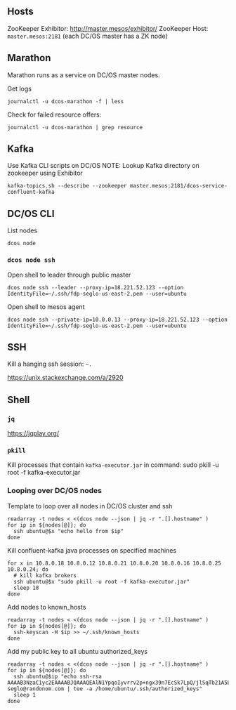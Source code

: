 ## Hosts

ZooKeeper Exhibitor: http://master.mesos/exhibitor/
ZooKeeper Host: `master.mesos:2181` (each DC/OS master has a ZK node)

## Marathon

Marathon runs as a service on DC/OS master nodes.

Get logs

`journalctl -u dcos-marathon -f | less`

Check for failed resource offers:

`journalctl -u dcos-marathon | grep resource`

## Kafka

Use Kafka CLI scripts on DC/OS
NOTE: Lookup Kafka directory on zookeeper using Exhibitor

`kafka-topics.sh --describe --zookeeper master.mesos:2181/dcos-service-confluent-kafka`

## DC/OS CLI

List nodes

`dcos node`

### `dcos node ssh`

Open shell to leader through public master

`dcos node ssh --leader --proxy-ip=18.221.52.123 --option IdentityFile=~/.ssh/fdp-seglo-us-east-2.pem --user=ubuntu`

Open shell to mesos agent

`dcos node ssh --private-ip=10.0.0.13 --proxy-ip=18.221.52.123 --option IdentityFile=~/.ssh/fdp-seglo-us-east-2.pem --user=ubuntu`

## SSH

Kill a hanging ssh session: `~.`

https://unix.stackexchange.com/a/2920

## Shell

### `jq`

https://jqplay.org/

### `pkill`

Kill processes that contain `kafka-executor.jar` in command: sudo pkill -u root -f kafka-executor.jar

### Looping over DC/OS nodes

Template to loop over all nodes in DC/OS cluster and ssh

```
readarray -t nodes < <(dcos node --json | jq -r ".[].hostname" )
for ip in ${nodes[@]}; do
  ssh ubuntu@$x "echo hello from $ip"
done
```

Kill confluent-kafka java processes on specified machines

```
for x in 10.8.0.18 10.8.0.12 10.8.0.21 10.8.0.20 10.8.0.16 10.8.0.25 10.8.0.24; do
  # kill kafka brokers
  ssh ubuntu@$x "sudo pkill -u root -f kafka-executor.jar"
  sleep 10
done
```
Add nodes to known_hosts
```
readarray -t nodes < <(dcos node --json | jq -r ".[].hostname" )
for ip in ${nodes[@]}; do
  ssh-keyscan -H $ip >> ~/.ssh/known_hosts
done
```

Add my public key to all ubuntu authorized_keys

```
readarray -t nodes < <(dcos node --json | jq -r ".[].hostname" )
for ip in ${nodes[@]}; do
  ssh ubuntu@$ip "echo ssh-rsa AAAAB3NzaC1yc2EAAAABJQAAAQEAlN1YpqoIyvrrv2p+ngx39n7EcSk7LpQ/jlSqTb21A5LAwOOQZGB1KPtEXCiek262eMuzpLRqrxBjOP4yqrJxpn9Rj4ZrXdGKu/ddxnnjQHu3/LpMUtr2v4LEgMsWzQWTEnPkIMTZbupVCv/+osJH9Grs4soxm5pXa/6+FClbldWIQoFfli9BaQ//0T2GXg15pXFCprMcEzw+PrtguN5mffFgTtS3G2SsEvjQZPiCu7K0yv4Cxzhu1VqgGZV4QNuUkUBPWIGnxEXvqESXErqcOpLSYslaDvYa6Sn720VRD0fM0LqL/2KSxSx4STXujk9Wzg20VQ3QA5cIIugUiwvBzw== seglo@randonom.com | tee -a /home/ubuntu/.ssh/authorized_keys"
  sleep 1
done
```
